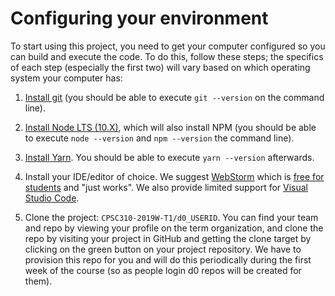 # Configuring your environment

To start using this project, you need to get your computer configured so you can build and execute the code. To do this, follow these steps; the specifics of each step (especially the first two) will vary based on which operating system your computer has:

1. [Install git](https://git-scm.com/book/en/v2/Getting-Started-Installing-Git) (you should be able to execute `git --version` on the command line).

1. [Install Node LTS (10.X)](https://nodejs.org/en/download/), which will also install NPM (you should be able to execute `node --version` and `npm --version` the command line).

1. [Install Yarn](https://yarnpkg.com/en/docs/install). You should be able to execute `yarn --version` afterwards.

1. Install your IDE/editor of choice. We suggest [WebStorm](https://www.jetbrains.com/webstorm/) which is [free for students](https://www.jetbrains.com/shop/eform/students) and "just works". We also provide limited support for [Visual Studio Code](https://code.visualstudio.com/).

1. Clone the project: `CPSC310-2019W-T1/d0_USERID`. You can find your team and repo by viewing your profile on the term organization, and clone the repo by visiting your project in GitHub and getting the clone target by clicking on the green button on your project repository. We have to provision this repo for you and will do this periodically during the first week of the course (so as people login d0 repos will be created for them).
